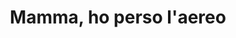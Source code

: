 ---
layout: post
title: Mamma, ho perso l'aereo
director: Chris Columbus
year: 1990
cover: https://images.mubicdn.net/images/film/27540/cache-29946-1445888592/image-w1280.jpg
---